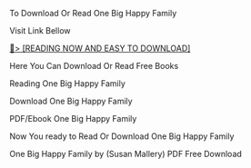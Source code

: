To Download Or Read One Big Happy Family

Visit Link Bellow

<a href="https://uk.ebookarea.xyz/?book=204906189-one-big-happy-family">📖&gt; [READING NOW AND EASY TO DOWNLOAD]</a>

Here You Can Download Or Read Free Books

Reading One Big Happy Family

Download One Big Happy Family

PDF/Ebook One Big Happy Family

Now You ready to Read Or Download One Big Happy Family

One Big Happy Family by (Susan Mallery) PDF Free Download
